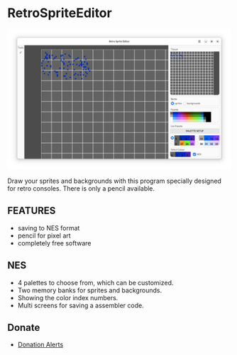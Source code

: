 # RetroSpriteEditor

![screenshot](screenshots/0.png)

Draw your sprites and backgrounds with this program specially designed for retro consoles. There is only a pencil available.

## FEATURES
* saving to NES format
* pencil for pixel art
* completely free software

## NES
* 4 palettes to choose from, which can be customized.
* Two memory banks for sprites and backgrounds.
* Showing the color index numbers.
* Multi screens for saving a assembler code.

## Donate
* [Donation Alerts](https://www.donationalerts.com/r/xverizex)
